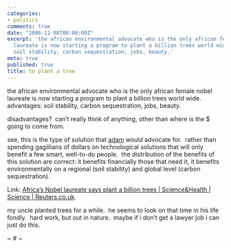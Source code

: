 ```yaml
---
categories:
- politics
comments: true
date: "2006-11-08T00:00:00Z"
excerpt: 'the african environmental advocate who is the only african female nobel
  laureate is now starting a program to plant a billion trees world wide.  advantages:
  soil stability, carbon sequestration, jobs, beauty.'
meta: true
published: true
title: to plant a tree
---
```


the african environmental advocate who is the only african female nobel laureate is now starting a program to plant a billion trees world wide.  advantages: soil stability, carbon sequestration, jobs, beauty.

disadvantages?  can’t really think of anything, other than where is the $ going to come from.  

see, this is the type of solution that [adam][1] would advocate for.  rather than spending gagillians of dollars on technological solutions that will only benefit a few smart, well-to-do people.  the distribution of the benefits of this solution are correct: it benefits financially those that need it, it benefits environmentally on a regional (soil stability) and global level (carbon sequestration).

 [1]: http://www.grist.org/news/maindish/2005/01/13/werbach-reprint/

Link: [Africa’s Nobel laureate says plant a billion trees | Science&Health | Science | Reuters.co.uk][2].

 [2]: http://today.reuters.co.uk/news/articlenews.aspx?type=scienceNews&storyID=2006-11-08T131740Z_01_WAL844945_RTRIDST_0_SCIENCE-ENVIRONMENT-TREES-DC.XML&pageNumber=0&imageid=&cap=&sz=13&WTModLoc=NewsArt-C1-ArticlePage2 "Africa's Nobel laureate says plant a billion trees | Science&Health | Science | Reuters.co.uk"

my uncle planted trees for a while.  he seems to look on that time in his life fondly.  hard work, but out in nature.  maybe if i don’t get a lawyer job i can just do this.

~ # ~